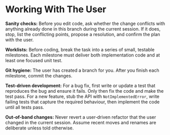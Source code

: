 # Working With The User

**Sanity checks:** Before you edit code, ask whether the change conflicts with anything already done
in this branch during the current session. If it does, stop, list the conflicting points, propose a
resolution, and confirm the plan with the user.

**Worklists:** Before coding, break the task into a series of small, testable milestones. Each
milestone must deliver both implementation code and at least one focused unit test.

**Git hygiene:** The user has created a branch for you. After you finish each milestone, commit the
changes.

**Test-driven development:** For a bug fix, first write or update a test that reproduces the bug and
ensure it fails. Only then fix the code and make the test pass. For a new feature, stub the API with
`NotImplementedError`, write failing tests that capture the required behaviour, then implement the
code until all tests pass.

**Out-of-band changes:** Never revert a user‑driven refactor that the user changed in the current
session. Assume recent moves and renames are deliberate unless told otherwise.

